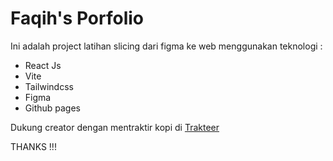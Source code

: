 # Faqih's Porfolio

Ini adalah project latihan slicing dari figma ke web menggunakan teknologi :
- React Js
- Vite
- Tailwindcss
- Figma
- Github pages

Dukung creator dengan mentraktir kopi di 
[Trakteer](https://trakteer.id/syafiqrzf)


THANKS !!!
